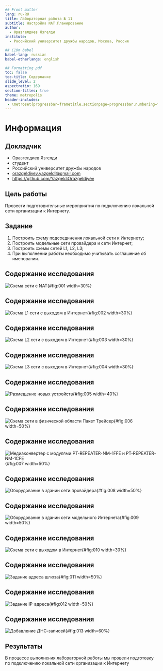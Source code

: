 ```yaml
---
## Front matter
lang: ru-RU
title: Лабораторная работа № 11
subtitle: Настройка NAT.Планирование
author:
  - Оразгелдиев Язгелди
institute:
  - Российский университет дружбы народов, Москва, Россия

## i18n babel
babel-lang: russian
babel-otherlangs: english

## Formatting pdf
toc: false
toc-title: Содержание
slide_level: 2
aspectratio: 169
section-titles: true
theme: metropolis
header-includes:
 - \metroset{progressbar=frametitle,sectionpage=progressbar,numbering=fraction}
---
```


# Информация

## Докладчик

  * Оразгелдиев Язгелди
  * студент
  * Российский университет дружбы народов
  * [orazgeldiyev.yazgeldi@gmail.com](mailto:orazgeldiyev.yazgeldi@gmail.com)
  * <https://github.com/YazgeldiOrazgeldiyev>

## Цель работы

Провести подготовительные мероприятия по подключению локальной сети организации к Интернету.

## Задание

1. Построить схему подсоединения локальной сети к Интернету;
2. Построить модельные сети провайдера и сети Интернет;
3. Построить схемы сетей L1, L2, L3;
4. При выполнении работы необходимо учитывать соглашение об именовании.

## Содержание исследования

![Схема сети с NAT](image/1.jpg){#fig:001 width=30%}

## Содержание исследования

![Схема L1 сети с выходом в Интернет](image/2.jpg){#fig:002 width=30%}

## Содержание исследования

![Схема L2 сети с выходом в Интернет](image/3.jpg){#fig:003 width=30%}

## Содержание исследования

![Схема L3 сети с выходом в Интернет](image/4.jpg){#fig:004 width=30%}

## Содержание исследования

![Размещение новых устройств](image/5.jpg){#fig:005 width=40%}

## Содержание исследования

![Схема сети в физической области Пакет Трейсер](image/6.jpg){#fig:006 width=50%}

## Содержание исследования

![Медиаконвертер с модулями PT-REPEATER-NM-1FFE и PT-REPEATER-NM-1CFE](image/7.jpg){#fig:007 width=50%}

## Содержание исследования

![Оборудование в здании сети провайдера](image/8.jpg){#fig:008 width=50%}

## Содержание исследования

![Оборудование в здании сети модельного Интернета](image/9.jpg){#fig:009 width=50%}

## Содержание исследования

![Схема сети с выходом в Интернет](image/10.jpg){#fig:010 width=30%}

## Содержание исследования

![Задание адреса шлюза](image/11.jpg){#fig:011 width=50%}

## Содержание исследования

![Задание IP-адреса](image/12.jpg){#fig:012 width=50%}

## Содержание исследования

![Добавление ДНС-записей](image/13.jpg){#fig:013 width=60%}


## Результаты

В процессе выполнения лабораторной работы мы провели подготовку по подключению локальной сети организации к Интернету
